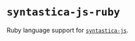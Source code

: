 # `syntastica-js-ruby`

Ruby language support for
[`syntastica-js`](https://www.npmjs.com/package/@syntastica/core).
